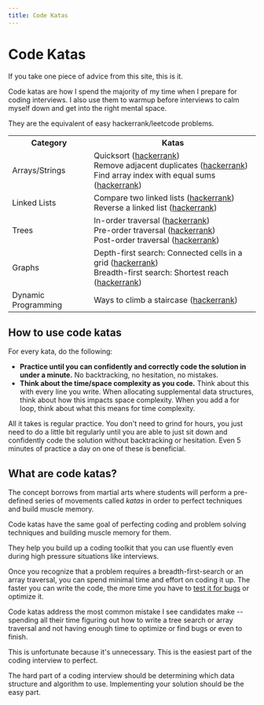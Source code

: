 ```yaml
---
title: Code Katas
--- 
```

 
# Code Katas

If you take one piece of advice from this site, this is it.

Code katas are how I spend the majority of my time when I prepare for coding interviews. I also use them to warmup before interviews to calm myself down and get into the right mental space.

They are the equivalent of easy hackerrank/leetcode problems.

<table>
 <tr>
  <th>Category</th><th>Katas</th>
 </tr>
 <tr>
  <td>Arrays/Strings</td>
  <td>
   Quicksort (<a href="https://www.hackerrank.com/challenges/quicksort1/problem?isFullScreen=true">hackerrank</a>)<br>
   Remove adjacent duplicates (<a href="https://www.hackerrank.com/challenges/reduced-string/problem?isFullScreen=true">hackerrank</a>)<br>
   Find array index with equal sums (<a href="https://www.hackerrank.com/challenges/sherlock-and-array/problem?isFullScreen=true">hackerrank</a>)
  </td>
 </tr>
 <tr>
  <td>Linked Lists</td>
  <td>
   Compare two linked lists (<a href="https://www.hackerrank.com/challenges/compare-two-linked-lists/problem?isFullScreen=true">hackerrank</a>)<br>
   Reverse a linked list (<a href="https://www.hackerrank.com/challenges/reverse-a-linked-list/problem?isFullScreen=true">hackerrank</a>)
  </td>
 </tr>
 <tr>
  <td>Trees</td>
  <td>
   In-order traversal (<a href="https://www.hackerrank.com/challenges/tree-inorder-traversal/problem?isFullScreen=true">hackerrank</a>)<br>
   Pre-order traversal (<a href="https://www.hackerrank.com/challenges/tree-preorder-traversal/problem?isFullScreen=true">hackerrank</a>)<br>
   Post-order traversal (<a href="https://www.hackerrank.com/challenges/tree-postorder-traversal/problem?isFullScreen=true">hackerrank</a>)<br>
  </td>
 </tr>
 <tr>
  <td>Graphs</td>
  <td>
   Depth-first search: Connected cells in a grid (<a href="https://www.hackerrank.com/challenges/ctci-connected-cell-in-a-grid/problem?isFullScreen=true">hackerrank</a>)<br>
   Breadth-first search: Shortest reach (<a href="https://www.hackerrank.com/challenges/bfsshortreach/problem?isFullScreen=true">hackerrank</a>)
  </td>
 </tr>
 <tr>
  <td>Dynamic Programming</td>
  <td>Ways to climb a staircase (<a href="https://www.hackerrank.com/challenges/ctci-recursive-staircase/problem?isFullScreen=true">hackerrank</a>)</td>
 </tr>
</table>


## How to use code katas

For every kata, do the following:
* **Practice until you can confidently and correctly code the solution in under a minute.** No backtracking, no hesitation, no mistakes.
* **Think about the time/space complexity as you code.** Think about this with every line you write. When allocating supplemental data structures, think about how this impacts space complexity. When you add a for loop, think about what this means for time complexity.

All it takes is regular practice. You don't need to grind for hours, you just need to do a little bit regularly until you are able to just sit down and confidently code the solution without backtracking or hesitation. Even 5 minutes of practice a day on one of these is beneficial. 

## What are code katas?

The concept borrows from martial arts where students will perform a pre-defined series of movements called *katas* in order to perfect techniques and build muscle memory. 

Code katas have the same goal of perfecting coding and problem solving techniques and building muscle memory for them.

They help you build up a coding toolkit that you can use fluently even during high pressure situations like interviews.

Once you recognize that a problem requires a breadth-first-search or an array traversal, you can spend minimal time and effort on coding it up. The faster you can write the code, the more time you have to [test it for bugs](https://github.com/hthuman/tech-interview-tips/blob/main/code/testing.md) or optimize it.

Code katas address the most common mistake I see candidates make -- spending all their time figuring out how to write a tree search or array traversal and not having enough time to optimize or find bugs or even to finish. 

This is unfortunate because it's unnecessary. This is the easiest part of the coding interview to perfect.

The hard part of a coding interview should be determining which data structure and algorithm to use. Implementing your solution should be the easy part.





